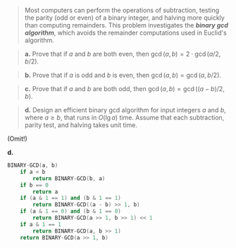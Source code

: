 > Most computers can perform the operations of subtraction, testing the parity (odd or even) of a binary integer, and halving more quickly than computing remainders. This problem investigates the ***binary gcd algorithm***, which avoids the remainder computations used in Euclid's algorithm.

> **a.** Prove that if $a$ and $b$ are both even, then $\gcd(a, b) = 2 \cdot \gcd(a / 2, b / 2)$.

> **b.** Prove that if $a$ is odd and $b$ is even, then $\gcd(a, b) = \gcd(a, b / 2)$.

> **c.** Prove that if $a$ and $b$ are both odd, then $\gcd(a, b) = \gcd((a - b) / 2, b)$.

> **d.** Design an efficient binary gcd algorithm for input integers $a$ and $b$, where $a \ge b$, that runs in $O(\lg a)$ time. Assume that each subtraction, parity test, and halving takes unit time.

(Omit!)

**d.**

```cpp
BINARY-GCD(a, b)
    if a < b
        return BINARY-GCD(b, a)
    if b == 0
        return a
    if (a & 1 == 1) and (b & 1 == 1)
        return BINARY-GCD((a - b) >> 1, b)
    if (a & 1 == 0) and (b & 1 == 0)
        return BINARY-GCD(a >> 1, b >> 1) << 1
    if a & 1 == 1
        return BINARY-GCD(a, b >> 1)
    return BINARY-GCD(a >> 1, b)
```
